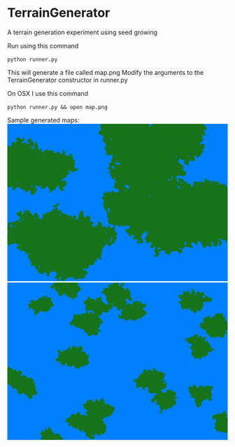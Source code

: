 TerrainGenerator
================

A terrain generation experiment using seed growing

Run using this command
	
	python runner.py

This will generate a file called map.png
Modify the arguments to the TerrainGenerator constructor in runner.py

On OSX I use this command
	
	python runner.py && open map.png

Sample generated maps:
![sample generated map](map.png)
![sample generated map](small_islands.png)
